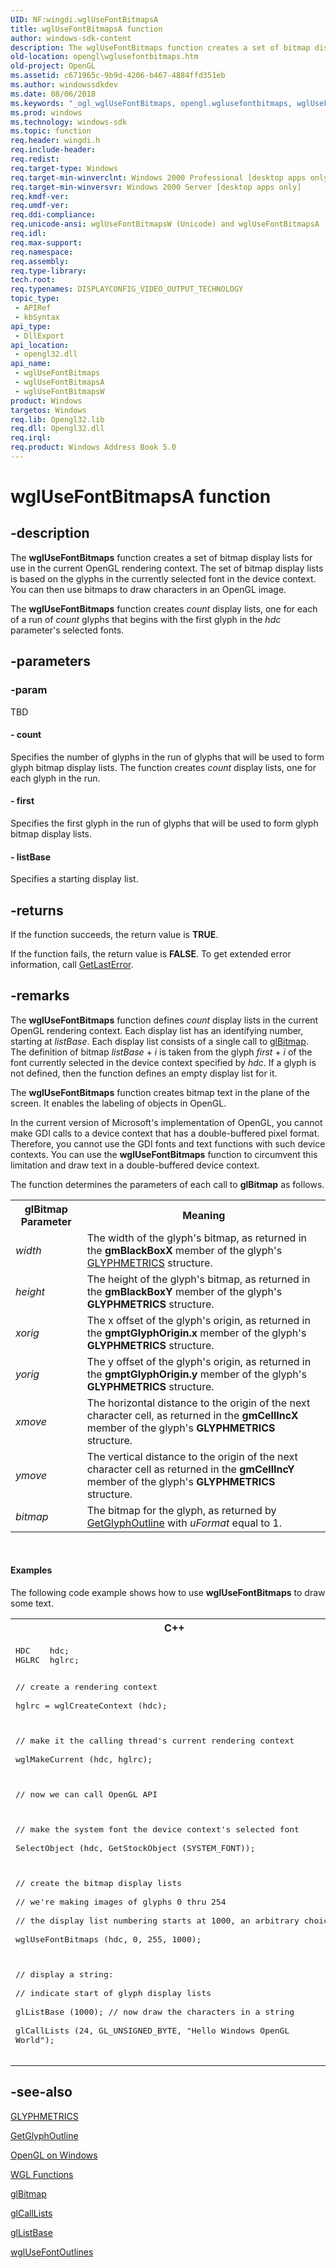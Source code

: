 ```yaml
---
UID: NF:wingdi.wglUseFontBitmapsA
title: wglUseFontBitmapsA function
author: windows-sdk-content
description: The wglUseFontBitmaps function creates a set of bitmap display lists for use in the current OpenGL rendering context.
old-location: opengl\wglusefontbitmaps.htm
old-project: OpenGL
ms.assetid: c671965c-9b9d-4206-b467-4884ffd351eb
ms.author: windowssdkdev
ms.date: 08/06/2018
ms.keywords: "_ogl_wglUseFontBitmaps, opengl.wglusefontbitmaps, wglUseFontBitmaps, wglUseFontBitmaps function [OpenGL], wglUseFontBitmapsA, wglUseFontBitmapsW, wingdi/wglUseFontBitmaps, wingdi/wglUseFontBitmapsA, wingdi/wglUseFontBitmapsW"
ms.prod: windows
ms.technology: windows-sdk
ms.topic: function
req.header: wingdi.h
req.include-header: 
req.redist: 
req.target-type: Windows
req.target-min-winverclnt: Windows 2000 Professional [desktop apps only]
req.target-min-winversvr: Windows 2000 Server [desktop apps only]
req.kmdf-ver: 
req.umdf-ver: 
req.ddi-compliance: 
req.unicode-ansi: wglUseFontBitmapsW (Unicode) and wglUseFontBitmapsA (ANSI)
req.idl: 
req.max-support: 
req.namespace: 
req.assembly: 
req.type-library: 
tech.root: 
req.typenames: DISPLAYCONFIG_VIDEO_OUTPUT_TECHNOLOGY
topic_type:
 - APIRef
 - kbSyntax
api_type:
 - DllExport
api_location:
 - opengl32.dll
api_name:
 - wglUseFontBitmaps
 - wglUseFontBitmapsA
 - wglUseFontBitmapsW
product: Windows
targetos: Windows
req.lib: Opengl32.lib
req.dll: Opengl32.dll
req.irql: 
req.product: Windows Address Book 5.0
---
```


# wglUseFontBitmapsA function


## -description


The <b>wglUseFontBitmaps</b> function creates a set of bitmap display lists for use in the current OpenGL rendering context. The set of bitmap display lists is based on the glyphs in the currently selected font in the device context. You can then use bitmaps to draw characters in an OpenGL image.

The <b>wglUseFontBitmaps</b> function creates <i>count</i> display lists, one for each of a run of <i>count</i> glyphs that begins with the first glyph in the <i>hdc</i> parameter's selected fonts.


## -parameters




### -param

TBD






#### - count

Specifies the number of glyphs in the run of glyphs that will be used to form glyph bitmap display lists. The function creates <i>count</i> display lists, one for each glyph in the run.


#### - first

Specifies the first glyph in the run of glyphs that will be used to form glyph bitmap display lists.


#### - listBase

Specifies a starting display list.


## -returns



If the function succeeds, the return value is <b>TRUE</b>.

If the function fails, the return value is <b>FALSE</b>. To get extended error information, call <a href="https://msdn.microsoft.com/d852e148-985c-416f-a5a7-27b6914b45d4">GetLastError</a>.




## -remarks



The <b>wglUseFontBitmaps</b> function defines <i>count</i> display lists in the current OpenGL rendering context. Each display list has an identifying number, starting at <i>listBase</i>. Each display list consists of a single call to <a href="https://msdn.microsoft.com/3cd8e41b-016b-4610-833a-048b5e50ae7c">glBitmap</a>. The definition of bitmap <i>listBase</i> + <i>i</i> is taken from the glyph <i>first</i> + <i>i</i> of the font currently selected in the device context specified by <i>hdc</i>. If a glyph is not defined, then the function defines an empty display list for it.

The <b>wglUseFontBitmaps</b> function creates bitmap text in the plane of the screen. It enables the labeling of objects in OpenGL.

In the current version of Microsoft's implementation of OpenGL, you cannot make GDI calls to a device context that has a double-buffered pixel format. Therefore, you cannot use the GDI fonts and text functions with such device contexts. You can use the <b>wglUseFontBitmaps</b> function to circumvent this limitation and draw text in a double-buffered device context.

The function determines the parameters of each call to <b>glBitmap</b> as follows.

<table>
<tr>
<th>glBitmap Parameter</th>
<th>Meaning</th>
</tr>
<tr>
<td><i>width</i></td>
<td>The width of the glyph's bitmap, as returned in the <b>gmBlackBoxX</b> member of the glyph's <a href="https://msdn.microsoft.com/a6fa3813-56f7-4b54-b21d-8aabc2309a34">GLYPHMETRICS</a> structure.</td>
</tr>
<tr>
<td><i>height</i></td>
<td>The height of the glyph's bitmap, as returned in the <b>gmBlackBoxY</b> member of the glyph's <b>GLYPHMETRICS</b> structure.</td>
</tr>
<tr>
<td><i>xorig</i></td>
<td>The x offset of the glyph's origin, as returned in the <b>gmptGlyphOrigin.x</b> member of the glyph's <b>GLYPHMETRICS</b> structure.</td>
</tr>
<tr>
<td><i>yorig</i></td>
<td>The y offset of the glyph's origin, as returned in the <b>gmptGlyphOrigin.y</b> member of the glyph's <b>GLYPHMETRICS</b> structure.</td>
</tr>
<tr>
<td><i>xmove</i></td>
<td>The horizontal distance to the origin of the next character cell, as returned in the <b>gmCellIncX</b> member of the glyph's <b>GLYPHMETRICS</b> structure.</td>
</tr>
<tr>
<td><i>ymove</i></td>
<td>The vertical distance to the origin of the next character cell as returned in the <b>gmCellIncY</b> member of the glyph's <b>GLYPHMETRICS</b> structure.</td>
</tr>
<tr>
<td><i>bitmap</i></td>
<td>The bitmap for the glyph, as returned by <a href="https://msdn.microsoft.com/08f06007-5b21-44ab-b234-21a58c94ed4e">GetGlyphOutline</a> with <i>uFormat</i> equal to 1.</td>
</tr>
</table>
 


#### Examples

The following code example shows how to use <b>wglUseFontBitmaps</b> to draw some text.

<div class="code"><span codelanguage="ManagedCPlusPlus"><table>
<tr>
<th>C++</th>
</tr>
<tr>
<td>
<pre>HDC    hdc; 
HGLRC  hglrc; 
 
// create a rendering context  
hglrc = wglCreateContext (hdc); 
 
// make it the calling thread's current rendering context  
wglMakeCurrent (hdc, hglrc); 
 
// now we can call OpenGL API  
 
// make the system font the device context's selected font  
SelectObject (hdc, GetStockObject (SYSTEM_FONT)); 
 
// create the bitmap display lists  
// we're making images of glyphs 0 thru 254  
// the display list numbering starts at 1000, an arbitrary choice  
wglUseFontBitmaps (hdc, 0, 255, 1000); 
 
// display a string:  
// indicate start of glyph display lists  
glListBase (1000); 
// now draw the characters in a string  
glCallLists (24, GL_UNSIGNED_BYTE, "Hello Windows OpenGL World");</pre>
</td>
</tr>
</table></span></div>



## -see-also




<a href="https://msdn.microsoft.com/a6fa3813-56f7-4b54-b21d-8aabc2309a34">GLYPHMETRICS</a>



<a href="https://msdn.microsoft.com/08f06007-5b21-44ab-b234-21a58c94ed4e">GetGlyphOutline</a>



<a href="https://msdn.microsoft.com/589a86f1-598d-4175-97fc-27ca0b254935">OpenGL on Windows</a>



<a href="https://msdn.microsoft.com/52053370-d88b-4faf-bdcd-4663c6d5270d">WGL Functions</a>



<a href="https://msdn.microsoft.com/3cd8e41b-016b-4610-833a-048b5e50ae7c">glBitmap</a>



<a href="https://msdn.microsoft.com/7c0a00df-91ee-44ad-9e02-97c1b078e87f">glCallLists</a>



<a href="https://msdn.microsoft.com/df82f699-b2af-471a-83f3-5620857ba45d">glListBase</a>



<a href="https://msdn.microsoft.com/08a86563-c6ca-4efb-9096-bc487fc5037c">wglUseFontOutlines</a>
 

 


